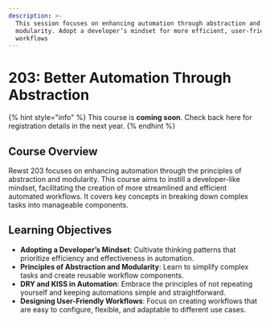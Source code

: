 ```yaml
---
description: >-
  This session focuses on enhancing automation through abstraction and
  modularity. Adopt a developer’s mindset for more efficient, user-friendly
  workflows
---
```


# 203: Better Automation Through Abstraction



{% hint style="info" %}
This course is **coming soon**. Check back here for registration details in the next year.
{% endhint %}

## **Course Overview**

Rewst 203 focuses on enhancing automation through the principles of abstraction and modularity. This course aims to instill a developer-like mindset, facilitating the creation of more streamlined and efficient automated workflows. It covers key concepts in breaking down complex tasks into manageable components.

## **Learning Objectives**

* **Adopting a Developer’s Mindset**: Cultivate thinking patterns that prioritize efficiency and effectiveness in automation.
* **Principles of Abstraction and Modularity**: Learn to simplify complex tasks and create reusable workflow components.
* **DRY and KISS in Automation**: Embrace the principles of not repeating yourself and keeping automations simple and straightforward.
* **Designing User-Friendly Workflows**: Focus on creating workflows that are easy to configure, flexible, and adaptable to different use cases.
